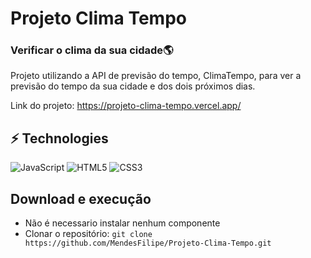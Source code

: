 # Projeto Clima Tempo

### Verificar o clima da sua cidade:earth_americas:

Projeto utilizando a API de previsão do tempo, ClimaTempo, para ver a previsão do tempo da sua cidade e dos dois próximos dias.

Link do projeto: https://projeto-clima-tempo.vercel.app/

## ⚡ Technologies

![JavaScript](https://img.shields.io/badge/-JavaScript-%23F7DF1C?style=flat-square&logo=javascript&logoColor=000000&labelColor=%23F7DF1C&color=%23FFCE5A)
![HTML5](https://img.shields.io/badge/-HTML5-%23E44D27?style=flat-square&logo=html5&logoColor=ffffff)
![CSS3](https://img.shields.io/badge/-CSS3-%231572B6?style=flat-square&logo=css3)

## Download e execução

* Não é necessario instalar nenhum componente 
* Clonar o repositório: `git clone https://github.com/MendesFilipe/Projeto-Clima-Tempo.git`
